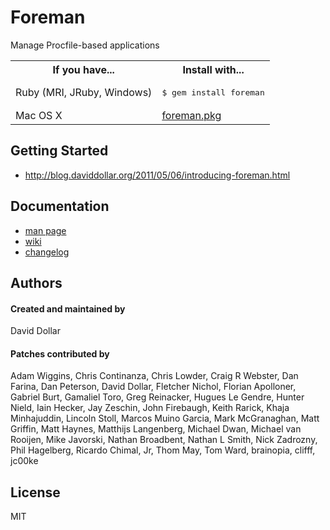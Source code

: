 # Foreman

Manage Procfile-based applications

<table>
  <tr>
    <th>If you have...</th>
    <th>Install with...</th>
  </tr>
  <tr>
    <td>Ruby (MRI, JRuby, Windows)</td>
    <td><pre>$ gem install foreman</pre></td>
  </tr>
  <tr>
    <td>Mac OS X</td>
    <td><a href="http://assets.foreman.io/foreman/foreman.pkg">foreman.pkg</a></td>
  </tr>
</table>

## Getting Started

* http://blog.daviddollar.org/2011/05/06/introducing-foreman.html

## Documentation

* [man page](http://ddollar.github.com/foreman)
* [wiki](http://github.com/ddollar/foreman/wiki)
* [changelog](https://github.com/ddollar/foreman/blob/master/Changelog.md)

## Authors

#### Created and maintained by
David Dollar

#### Patches contributed by
Adam Wiggins, Chris Continanza, Chris Lowder, Craig R Webster, Dan Farina, Dan Peterson, David Dollar, Fletcher Nichol, Florian Apolloner, Gabriel Burt, Gamaliel Toro, Greg Reinacker, Hugues Le Gendre, Hunter Nield, Iain Hecker, Jay Zeschin, John Firebaugh, Keith Rarick, Khaja Minhajuddin, Lincoln Stoll, Marcos Muino Garcia, Mark McGranaghan, Matt Griffin, Matt Haynes, Matthijs Langenberg, Michael Dwan, Michael van Rooijen, Mike Javorski, Nathan Broadbent, Nathan L Smith, Nick Zadrozny, Phil Hagelberg, Ricardo Chimal, Jr, Thom May, Tom Ward, brainopia, clifff, jc00ke

## License

MIT
